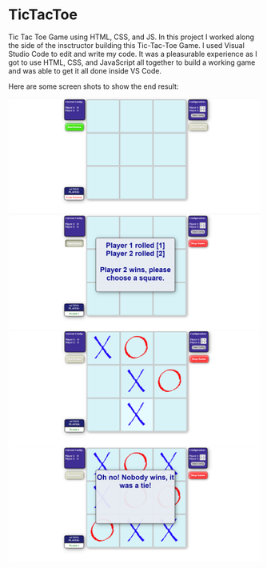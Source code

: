 # TicTacToe
Tic Tac Toe Game using HTML, CSS, and JS.
In this project I worked along the side of the insctructor building this Tic-Tac-Toe Game. I used Visual Studio Code to edit and write my code. It was a pleasurable experience as I got to use HTML, CSS, and JavaScript all together to build a working game and was able to get it all done inside VS Code.

Here are some screen shots to show the end result:

<img src="images/Screenshot1.png">

<img src="images/Screenshot2.png">

<img src="images/Screenshot3.png">

<img src="images/Screenshot4.png">

